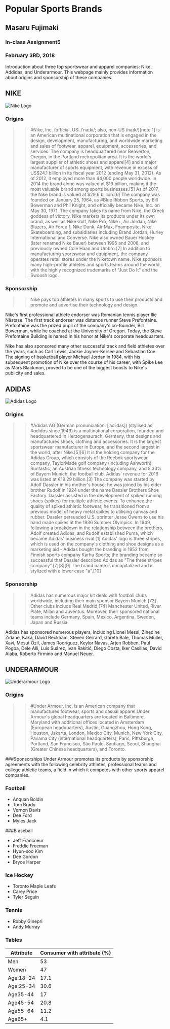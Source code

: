 # Popular Sports Brands 
## Masaru Fujimaki
### In-class Assignment5 
### February 3RD, 2018 

Introduction about three top sportswear and apparel companies: Nike, Addidas, and Underarmour. This webpage mainly provides information about origins and sponsorship of these companies. 

## NIKE
![Nike Logo](https://github.com/hzyjlb/inclass04-TOKYO/blob/master/media/nike_logo.png)

### Origins

>> #Nike, Inc. (official, US: /ˈnaɪki/; also, non-US /naɪk/)[note 1] is an American multinational corporation that is engaged in the design, development, manufacturing, and worldwide marketing and sales of footwear, apparel, equipment, accessories, and services. The company is headquartered near Beaverton, Oregon, in the Portland metropolitan area. It is the world's largest supplier of athletic shoes and apparel[4] and a major manufacturer of sports equipment, with revenue in excess of US$24.1 billion in its fiscal year 2012 (ending May 31, 2012). As of 2012, it employed more than 44,000 people worldwide. In 2014 the brand alone was valued at $19 billion, making it the most valuable brand among sports businesses.[5] As of 2017, the Nike brand is valued at $29.6 billion.[6]
The company was founded on January 25, 1964, as #Blue Ribbon Sports, by Bill Bowerman and Phil Knight, and officially became Nike, Inc. on May 30, 1971. The company takes its name from Nike, the Greek goddess of victory. Nike markets its products under its own brand, as well as Nike Golf, Nike Pro, Nike+, Air Jordan, Nike Blazers, Air Force 1, Nike Dunk, Air Max, Foamposite, Nike Skateboarding, and subsidiaries including Brand Jordan, Hurley International and Converse. Nike also owned Bauer Hockey (later renamed Nike Bauer) between 1995 and 2008, and previously owned Cole Haan and Umbro.[7] In addition to manufacturing sportswear and equipment, the company operates retail stores under the Niketown name. Nike sponsors many high-profile athletes and sports teams around the world, with the highly recognized trademarks of "Just Do It" and the Swoosh logo.

### Sponsorship 
>>Nike pays top athletes in many sports to use their products and promote and advertise their technology and design.

Nike's first professional athlete endorser was Romanian tennis player Ilie Năstase. The first track endorser was distance runner Steve Prefontaine. Prefontaine was the prized pupil of the company's co-founder, Bill Bowerman, while he coached at the University of Oregon. Today, the Steve Prefontaine Building is named in his honor at Nike's corporate headquarters.

Nike has also sponsored many other successful track and field athletes over the years, such as Carl Lewis, Jackie Joyner-Kersee and Sebastian Coe. The signing of basketball player Michael Jordan in 1984, with his subsequent promotion of Nike over the course of his career, with Spike Lee as Mars Blackmon, proved to be one of the biggest boosts to Nike's publicity and sales.

## ADIDAS
![Adidas Logo](https://github.com/hzyjlb/inclass04-TOKYO/blob/master/media/adidas_logo.png)

### Origins

>> #Adidas AG (German pronunciation: [ˈadiˌdas]) (stylised as #ɑdidɑs since 1949) is a multinational corporation, founded and headquartered in Herzogenaurach, Germany, that designs and manufactures shoes, clothing and accessories. It is the largest sportswear manufacturer in Europe, and the second largest in the world, after Nike.[5][6] It is the holding company for the Adidas Group, which consists of the Reebok sportswear company, TaylorMade golf company (including Ashworth), Runtastic, an Austrian fitness technology company, and 8.33% of Bayern Munich, the football club. Adidas' revenue for 2016 was listed at €19.29 billion.[3]
The company was started by Adolf Dassler in his mother's house; he was joined by his elder brother Rudolf in 1924 under the name Dassler Brothers Shoe Factory. Dassler assisted in the development of spiked running shoes (spikes) for multiple athletic events. To enhance the quality of spiked athletic footwear, he transitioned from a previous model of heavy metal spikes to utilising canvas and rubber. Dassler persuaded U.S. sprinter Jesse Owens to use his hand made spikes at the 1936 Summer Olympics. In 1949, following a breakdown in the relationship between the brothers, Adolf created Adidas, and Rudolf established Puma, which became Adidas' business rival.[1]
Adidas' logo is three stripes, which is used on the company's clothing and shoe designs as a marketing aid - Adidas bought the branding in 1952 from Finnish sports company Karhu Sports; the branding became so successful that Dassler described Adidas as "The three stripes company".[7][8][9] The brand name is uncapitalized and is stylized with a lower case "a".[10]

### Sponsorship
>>Adidas has numerous major kit deals with football clubs worldwide, including their main sponsor Bayern Munich.[73] Other clubs include Real Madrid,[74] Manchester United, River Plate, Milan and Juventus. Moreover, their sponsored national teams include Germany, Spain, Mexico, Argentina, Sweden, Japan and Russia.

Adidas has sponsored numerous players, including Lionel Messi, Zinedine Zidane, Kaká, David Beckham, Steven Gerrard, Gareth Bale, Thomas Müller, Xavi, Mesut Özil, James Rodríguez, Keylor Navas, Arjen Robben, Paul Pogba, Dele Alli, Luis Suárez, Ivan Rakitić, Diego Costa, Iker Casillas, David Alaba, Roberto Firmino and Manuel Neuer.

## UNDERARMOUR
![Underarmour Logo](https://github.com/hzyjlb/inclass04-TOKYO/blob/master/media/underarmour_logo.png)

### Origins

>> #Under Armour, Inc. is an American company that manufactures footwear, sports and casual apparel.Under Armour's global headquarters are located in Baltimore, Maryland with additional offices located in Amsterdam (European headquarters), Austin, Guangzhou, Hong Kong, Houston, Jakarta, London, Mexico City, Munich, New York City, Panama City (international headquarters), Paris, Pittsburgh, Portland, San Francisco, São Paulo, Santiago, Seoul, Shanghai (Greater Chinese headquarters), and Toronto. 

###Sponsorships
Under Armour promotes its products by sponsorship agreements with the following celebrity athletes, professional teams and college athletic teams, a field in which it competes with other sports apparel companies.

### Football 
+  Anquan Boldin 
+   Tom Brady
+   Vernon Davis
+   Dee Ford
+  Myles Jack

###B aseball 
+  Jeff Francoeur
+   Freddie Freeman
+  Hyun-soo Kim
+   Dee Gordon
+   Bryce Harper

### Ice Hockey 
+   Toronto Maple Leafs
+    Carey Price
+   Tyler Seguin

### Tennis 
+  Robby Ginepri
+  Andy Murray

### Tables

| Attribute | Consumer with attribute (%)|
| ------ | ----------- |
| Men | 53 |
| Women| 47|
| Age:18-24 | 17.1|
| Age:25-34| 30.6|
|Age35-44|17|
|Age45-54|20.8|
|Age55-64|11.2|
|Age65+|4.1|
